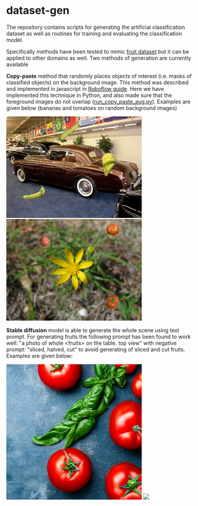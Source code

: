 # dataset-gen

The repository contains scripts for generating the artificial classification dataset as well as routines for training and evaluating the classification model. 

Specifically methods have been tested to mimic [fruit dataset](https://www.kaggle.com/datasets/chrisfilo/fruit-recognition) but it can be applied to other domains as well. 
Two methods of generation are currently available

**Copy-paste** method that randomly places objects of interest (i.e. masks of classified objects) on the background image. 
This method was described and implemented in javascript in [Roboflow guide](https://blog.roboflow.com/how-to-create-a-synthetic-dataset-for-computer-vision/). 
Here we have implemented this technique in Python, and also made sure that the foreground images do not overlap ([run_copy_paste_aug.py](data_scipts/run_copy_paste_aug.py)).
Examples are given below (bananas and tomatoes on random background images)

<p float="left">
<img src="./imgs/banana155.png" width="360"/>
<img src="./imgs/tomatoes182.png" width="360"/>
</p> 

**Stable diffusion** model is able to generate the whole scene using text prompt. For generating fruits the following prompt has been found to work well: "a photo of whole \<fruits\> on the table. top view" with negative prompt: "sliced, halved, cut" to avoid generating of sliced and cut fruits. Examples are given below:

<p float="left">
<img src="./imgs/tomatoes1_3.png" width="360"/>
<img src="./imgs/orange1_2.png.png" width="360"/>
</p> 
